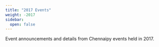 ```yaml
---
title: "2017 Events"
weight: -2017
sidebar:
  open: false
---
```


Event announcements and details from Chennaipy events held in 2017.
